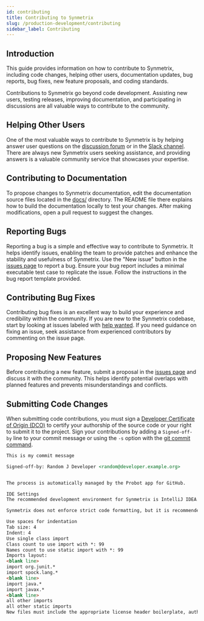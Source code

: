 ```yaml
---
id: contributing
title: Contributing to Synmetrix
slug: /production-development/contributing
sidebar_label: Contributing
---
```




## Introduction

This guide provides information on how to contribute to Synmetrix, including code changes, helping other users, documentation updates, bug reports, bug fixes, new feature proposals, and coding standards.

Contributions to Synmetrix go beyond code development. Assisting new users, testing releases, improving documentation, and participating in discussions are all valuable ways to contribute to the community.

## Helping Other Users

One of the most valuable ways to contribute to Synmetrix is by helping answer user questions on the [discussion forum](https://github.com/synmetrix-io/synmetrix/discussions) or in the [Slack channel](https://www.synmetrix.io/slack-invite.html). There are always new Synmetrix users seeking assistance, and providing answers is a valuable community service that showcases your expertise.

## Contributing to Documentation

To propose changes to Synmetrix documentation, edit the documentation source files located in the [docs/](https://github.com/synmetrix-io/synmetrix/tree/master/docs) directory. The README file there explains how to build the documentation locally to test your changes. After making modifications, open a pull request to suggest the changes.

## Reporting Bugs

Reporting a bug is a simple and effective way to contribute to Synmetrix. It helps identify issues, enabling the team to provide patches and enhance the stability and usefulness of Synmetrix. Use the "New issue" button in the [issues page](https://github.com/synmetrix-io/synmetrix/issues) to report a bug. Ensure your bug report includes a minimal executable test case to replicate the issue. Follow the instructions in the bug report template provided.

## Contributing Bug Fixes

Contributing bug fixes is an excellent way to build your experience and credibility within the community. If you are new to the Synmetrix codebase, start by looking at issues labeled with [help wanted](https://github.com/synmetrix-io/synmetrix/issues?q=is%3Aissue+is%3Aopen+label%3A%22help+wanted%22). If you need guidance on fixing an issue, seek assistance from experienced contributors by commenting on the issue page.

## Proposing New Features

Before contributing a new feature, submit a proposal in the [issues page](https://github.com/synmetrix-io/synmetrix/issues) and discuss it with the community. This helps identify potential overlaps with planned features and prevents misunderstandings and conflicts.

## Submitting Code Changes

When submitting code contributions, you must sign a [Developer Certificate of Origin (DCO)](https://developercertificate.org/) to certify your authorship of the source code or your right to submit it to the project. Sign your contributions by adding a `Signed-off-by` line to your commit message or using the `-s` option with the [git commit command](https://help.github.com/articles/signing-commits/).

```markdown
This is my commit message

Signed-off-by: Random J Developer <random@developer.example.org>


The process is automatically managed by the Probot app for GitHub.

IDE Settings
The recommended development environment for Synmetrix is IntelliJ IDEA. Refer to the README for instructions on importing and configuring Synmetrix to work with IntelliJ IDEA.

Synmetrix does not enforce strict code formatting, but it is recommended to adhere to the following settings:

Use spaces for indentation
Tab size: 4
Indent: 4
Use single class import
Class count to use import with *: 99
Names count to use static import with *: 99
Imports layout:
<blank line>
import org.junit.*
import spock.lang.*
<blank line>
import java.*
import javax.*
<blank line>
all other imports
all other static imports
New files must include the appropriate license header boilerplate, author name(s), and contact email(s) (example).